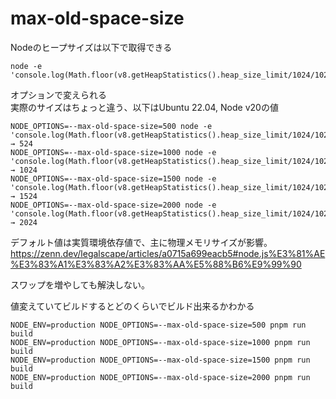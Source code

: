# max-old-space-size

Nodeのヒープサイズは以下で取得できる
```
node -e 'console.log(Math.floor(v8.getHeapStatistics().heap_size_limit/1024/1024))'
```

オプションで変えられる  
実際のサイズはちょっと違う、以下はUbuntu 22.04, Node v20の値
```
NODE_OPTIONS=--max-old-space-size=500 node -e 'console.log(Math.floor(v8.getHeapStatistics().heap_size_limit/1024/1024))'
→ 524
NODE_OPTIONS=--max-old-space-size=1000 node -e 'console.log(Math.floor(v8.getHeapStatistics().heap_size_limit/1024/1024))'
→ 1024
NODE_OPTIONS=--max-old-space-size=1500 node -e 'console.log(Math.floor(v8.getHeapStatistics().heap_size_limit/1024/1024))'
→ 1524
NODE_OPTIONS=--max-old-space-size=2000 node -e 'console.log(Math.floor(v8.getHeapStatistics().heap_size_limit/1024/1024))'
→ 2024
```

デフォルト値は実質環境依存値で、主に物理メモリサイズが影響。  
https://zenn.dev/legalscape/articles/a0715a699eacb5#node.js%E3%81%AE%E3%83%A1%E3%83%A2%E3%83%AA%E5%88%B6%E9%99%90

スワップを増やしても解決しない。

値変えていてビルドするとどのくらいでビルド出来るかわかる
```
NODE_ENV=production NODE_OPTIONS=--max-old-space-size=500 pnpm run build
NODE_ENV=production NODE_OPTIONS=--max-old-space-size=1000 pnpm run build
NODE_ENV=production NODE_OPTIONS=--max-old-space-size=1500 pnpm run build
NODE_ENV=production NODE_OPTIONS=--max-old-space-size=2000 pnpm run build
```
